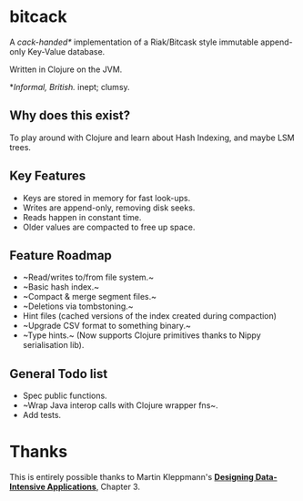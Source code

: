# bitcack
A *cack-handed\** implementation of a Riak/Bitcask style immutable append-only Key-Value database.

Written in Clojure on the JVM.

\**Informal, British.*
inept; clumsy.

## Why does this exist?
To play around with Clojure and learn about Hash Indexing, and maybe LSM trees.

## Key Features
- Keys are stored in memory for fast look-ups.
- Writes are append-only, removing disk seeks.
- Reads happen in constant time.
- Older values are compacted to free up space.

## Feature Roadmap
- ~Read/writes to/from file system.~
- ~Basic hash index.~
- ~Compact & merge segment files.~
- ~Deletions via tombstoning.~
- Hint files (cached versions of the index created during compaction)
- ~Upgrade CSV format to something binary.~
- ~Type hints.~ (Now supports Clojure primitives thanks to Nippy serialisation lib).

## General Todo list
- Spec public functions.
- ~Wrap Java interop calls with Clojure wrapper fns~.
- Add tests.

# Thanks
This is entirely possible thanks to Martin Kleppmann's **[Designing Data-Intensive Applications](https://dataintensive.net/)**, Chapter 3.
